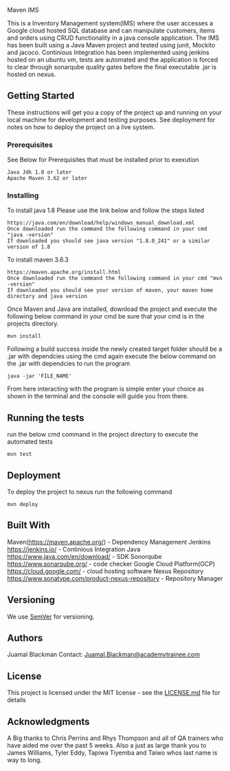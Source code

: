 Maven IMS

This is a Inventory Management system(IMS) where the user accesses a Google cloud hosted SQL database and can manipulate customers, items and orders using CRUD functionality in a java console application.
The IMS has been built using a Java Maven project and tested using junit, Mockito and jacoco. Continious Integration has been implemented using jenkins hosted on an ubuntu vm, tests are automated and the 
application is forced to clear through sonarqube quality gates before the final executable .jar is hosted on nexus. 

 

## Getting Started

These instructions will get you a copy of the project up and running on your local machine for development and testing purposes. See deployment for notes on how to deploy the project on a live system.

### Prerequisites

See Below for Prerequisites that must be installed prior to exexution

```
Java Jdk 1.8 or later
Apache Maven 3.62 or later
```

### Installing

To install java 1.8 Please use the link below and follow the steps listed
```
https://java.com/en/download/help/windows_manual_download.xml
Once downloaded run the command the following command in your cmd "java -version"
If downloaded you should see java version "1.8.0_241" or a similar version of 1.8
```
To install maven 3.6.3
```
https://maven.apache.org/install.html
Once downloaded run the command the following command in your cmd "mvn -version"
If downloaded you should see your version of maven, your maven home directory and java version
```

Once Maven and Java are installed, download the project and execute the following below command
in your cmd be sure that your cmd is in the projects directory.
```
mvn install
```
Following a build success inside the newly created target folder should be a .jar with dependcies
using the cmd again execute the below command on the .jar with dependcies to run the program
```
java -jar 'FILE_NAME'
```

From here interacting with the program is simple enter your choice as shown in the terminal and the console
will guide you from there. 

## Running the tests

run the below cmd command in the project directory to execute the automated tests
```
mvn test
```

## Deployment

To deploy the project to nexus run the following command 
```
mvn deploy
```

## Built With

Maven(https://maven.apache.org/) - Dependency Management 
Jenkins https://jenkins.io/ - Continious Integration
Java https://www.java.com/en/download/ - SDK
Sonorqube https://www.sonarqube.org/ - code checker
Google Cloud Platform(GCP) https://cloud.google.com/ - cloud hosting software
Nexus Repository https://www.sonatype.com/product-nexus-repository - Repository Manager

## Versioning

We use [SemVer](http://semver.org/) for versioning.

## Authors

Juamal Blackman Contact: Juamal.Blackman@academytrainee.com

## License

This project is licensed under the MIT license - see the [LICENSE.md](LICENSE.md) file for details 


## Acknowledgments

A Big thanks to Chris Perrins and Rhys Thompson and all of QA trainers who have aided me over the past 5 weeks.
Also a just as large thank you to James Williams, Tyler Eddy, Tapiwa Tiyemba and Taiwo whos last name is way to long.
